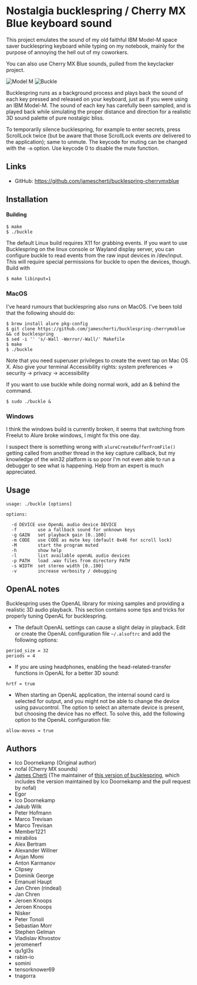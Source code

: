Nostalgia bucklespring / Cherry MX Blue keyboard sound
==========================================================================

This project emulates the sound of my old faithful IBM Model-M space saver
bucklespring keyboard while typing on my notebook, mainly for the purpose of
annoying the hell out of my coworkers.

You can also use Cherry MX Blue sounds, pulled from the keyclacker
project.

![Model M](img/model-m.jpg)
![Buckle](img/buckle.gif)

Bucklespring runs as a background process and plays back the sound of each key
pressed and released on your keyboard, just as if you were using an IBM
Model-M. The sound of each key has carefully been sampled, and is played back
while simulating the proper distance and direction for a realistic 3D sound
palette of pure nostalgic bliss.

To temporarily silence bucklespring, for example to enter secrets, press
ScrollLock twice (but be aware that those ScrollLock events _are_ delivered to
the application); same to unmute. The keycode for muting can be changed with
the `-m` option. Use keycode 0 to disable the mute function.

Links
------------
- GitHub: https://github.com/jamescherti/bucklespring-cherrymxblue

Installation
------------

#### Building
```
$ make
$ ./buckle
```

The default Linux build requires X11 for grabbing events. If you want to use
Bucklespring on the linux console or Wayland display server, you can configure
buckle to read events from the raw input devices in /dev/input. This will
require special permissions for buckle to open the devices, though. Build with

```
$ make libinput=1
```

### MacOS

I've heard rumours that bucklespring also runs on MacOS. I've been told that
the following should do:

```
$ brew install alure pkg-config
$ git clone https://github.com/jamescherti/bucklespring-cherrymxblue && cd bucklespring
$ sed -i '' 's/-Wall -Werror/-Wall/' Makefile
$ make
$ ./buckle
```

Note that you need superuser privileges to create the event tap on Mac OS X.
Also give your terminal Accessibility rights: system preferences -> security -> privacy -> accessibility

If you want to use buckle while doing normal work, add an & behind the command.
```
$ sudo ./buckle &
```

### Windows

I think the windows build is currently broken, it seems that switching from
Freelut to Alure broke windows, I might fix this one day.

I suspect there is something wrong with `alureCreateBufferFromFile()` getting
called from another thread in the key capture callback, but my knowledge of the
win32 platform is so poor I'm not even able to run a debugger to see what is
happening. Help from an expert is much appreciated.


Usage
-----

````
usage: ./buckle [options]

options:

  -d DEVICE use OpenAL audio device DEVICE
  -f        use a fallback sound for unknown keys
  -g GAIN   set playback gain [0..100]
  -m CODE   use CODE as mute key (default 0x46 for scroll lock)
  -M        start the program muted
  -h        show help
  -l        list available openAL audio devices
  -p PATH   load .wav files from directory PATH
  -s WIDTH  set stereo width [0..100]
  -v        increase verbosity / debugging
````

OpenAL notes
------------


Bucklespring uses the OpenAL library for mixing samples and providing a
realistic 3D audio playback. This section contains some tips and tricks for
properly tuning OpenAL for bucklespring.

* The default OpenAL settings can cause a slight delay in playback. Edit or create
  the OpenAL configuration file `~/.alsoftrc` and add the following options:

 ````
 period_size = 32
 periods = 4
 ````

* If you are using headphones, enabling the head-related-transfer functions in OpenAL
  for a better 3D sound:

 ````
 hrtf = true
 ````

* When starting an OpenAL application, the internal sound card is selected for output,
  and you might not be able to change the device using pavucontrol. The option to select
  an alternate device is present, but choosing the device has no effect. To solve this,
  add the following option to the OpenAL configuration file:

 ````
 allow-moves = true
 ````

Authors
------------
- Ico Doornekamp (Original author)
- nofal (Cherry MX sounds)
- [James Cherti](https://www.jamescherti.com/) (The maintainer of [this version of bucklespring](https://github.com/jamescherti/bucklespring-cherrymxblue), which includes the version maintained by Ico Doornekamp and the pull request by nofal)
- Egor
- Ico Doornekamp
- Jakub Wilk
- Peter Hofmann
- Marco Trevisan
- Marco Trevisan
- Member1221
- mirabilos
- Alex Bertram
- Alexander Willner
- Anjan Momi
- Anton Karmanov
- Clipsey
- Dominik George
- Emanuel Haupt
- Jan Chren (rindeal)
- Jan Chren
- Jeroen Knoops
- Jeroen Knoops
- Nisker
- Peter Tonoli
- Sebastian Morr
- Stephen Gelman
- Vladislav Khvostov
- jeromenerf
- qu1gl3s
- rabin-io
- somini
- tensorknower69
- tnagorra
